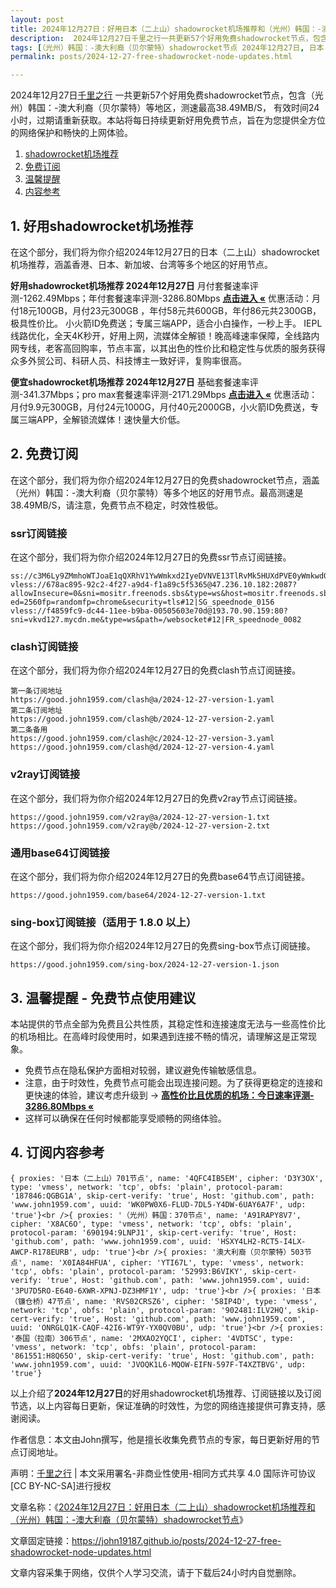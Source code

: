 ```yaml
---
layout: post
title: 2024年12月27日：好用日本（二上山）shadowrocket机场推荐和（光州）韩国：-澳大利裔（贝尔蒙特）shadowrocket节点
description:  2024年12月27日千里之行一共更新57个好用免费shadowrocket节点，包含（光州）韩国：-澳大利裔（贝尔蒙特）等地区，测速最高38.49MB/S， 有效时间24小时，过期请重新获取。本站将每日持续更新好用免费节点，旨在为您提供全方位的网络保护和畅快的上网体验
tags: [（光州）韩国：-澳大利裔（贝尔蒙特）shadowrocket节点 2024年12月27日, 日本（二上山）好用shadowrocket机场推荐 2024年12月27日]
permalink: posts/2024-12-27-free-shadowrocket-node-updates.html

---
```



2024年12月27日[千里之行](https://john19187.github.io) 一共更新57个好用免费shadowrocket节点，包含（光州）韩国：-澳大利裔（贝尔蒙特）等地区，测速最高38.49MB/S， 有效时间24小时，过期请重新获取。本站将每日持续更新好用免费节点，旨在为您提供全方位的网络保护和畅快的上网体验。

1. [shadowrocket机场推荐](#1-好用shadowrocket机场推荐)
2. [免费订阅](#2-免费订阅)
3. [温馨提醒](#3-温馨提醒---免费节点使用建议)
4. [内容参考](#4-订阅内容参考)

## 1. 好用shadowrocket机场推荐

在这个部分，我们将为你介绍2024年12月27日的日本（二上山）shadowrocket机场推荐，涵盖香港、日本、新加坡、台湾等多个地区的好用节点。

<div class="good cat1"><strong>好用shadowrocket机场推荐 2024年12月27日</strong> 月付套餐速率评测-1262.49Mbps；年付套餐速率评测-3286.80Mbps <strong><a href="https://good.john1959.com/lepl/2024-12-27" target="_blank">点击进入 «</a></strong> 优惠活动：月付18元100GB，月付23元300GB ，年付58元共600GB，年付86元共2300GB，极具性价比。 小火箭ID免费送；专属三端APP，适合小白操作，一秒上手。 IEPL线路优化，全天4K秒开，好用上网，流媒体全解锁！晚高峰速率保障，全线路内网专线，老客高回购率，节点丰富，以其出色的性价比和稳定性与优质的服务获得众多外贸公司、科研人员、科技博主一致好评，复购率很高。</div><div class="good cat2">

<strong>便宜shadowrocket机场推荐 2024年12月27日</strong> 基础套餐速率评测-341.37Mbps；pro max套餐速率评测-2171.29Mbps <strong><a href="https://good.john1959.com/cheap/2024-12-27" target="_blank">点击进入 «</a></strong> 优惠活动：月付9.9元300GB，月付24元1000G，月付40元2000GB，小火箭ID免费送，专属三端APP，全解锁流媒体！速快量大价低。</div>

## 2. 免费订阅

在这个部分，我们将为你介绍2024年12月27日的免费shadowrocket节点，涵盖（光州）韩国：-澳大利裔（贝尔蒙特）等多个地区的好用节点。最高测速是38.49MB/S，请注意，免费节点不稳定，时效性极低。

### ssr订阅链接

在这个部分，我们将为你介绍2024年12月27日的免费ssr节点订阅链接。

```
ss://c3M6Ly9ZMmhoWTJoaE1qQXRhV1YwWmkxd2IyeDVNVE13TlRvMk5HUXdPVE0yWmkwd016UmxMVFJsT0RJdE9EaGlPQzAxTmpneU56Z3pabVJsWldN@free.2weradf:36511#7%7C%F0%9F%87%B7%F0%9F%87%BA%20%E4%BF%84%E7%BD%97%E6%96%AF%2001%20%7C%201x%20RU
vless://678ac895-92c2-4f27-a9d4-f1a89c5f5365@47.236.10.182:2087?allowInsecure=0&sni=mositr.freenods.sbs&type=ws&host=mositr.freenods.sbs&path=/?ed=2560fp=randomfp=chrome&security=tls#12|SG_speednode_0156
vless://f4859fc9-dc44-11ee-b9ba-00505603e70d@193.70.90.159:80?sni=vkvd127.mycdn.me&type=ws&path=/websocket#12|FR_speednode_0082
```

### clash订阅链接

在这个部分，我们将为你介绍2024年12月27日的免费clash节点订阅链接。

```
第一条订阅地址
https://good.john1959.com/clash@a/2024-12-27-version-1.yaml
第二条订阅地址
https://good.john1959.com/clash@b/2024-12-27-version-2.yaml
第二条备用
https://good.john1959.com/clash@c/2024-12-27-version-3.yaml
https://good.john1959.com/clash@d/2024-12-27-version-4.yaml
```

### v2ray订阅链接

在这个部分，我们将为你介绍2024年12月27日的免费v2ray节点订阅链接。

```
https://good.john1959.com/v2ray@a/2024-12-27-version-1.txt
https://good.john1959.com/v2ray@b/2024-12-27-version-2.txt
```

### 通用base64订阅链接

在这个部分，我们将为你介绍2024年12月27日的免费base64节点订阅链接。

```
https://good.john1959.com/base64/2024-12-27-version-1.txt
```

### sing-box订阅链接（适用于 1.8.0 以上）

在这个部分，我们将为你介绍2024年12月27日的免费sing-box节点订阅链接。

```
https://good.john1959.com/sing-box/2024-12-27-version-1.json
```

## 3. 温馨提醒 - 免费节点使用建议

本站提供的节点全部为免费且公共性质，其稳定性和连接速度无法与一些高性价比的机场相比。在高峰时段使用时，如果遇到连接不畅的情况，请理解这是正常现象。

- 免费节点在隐私保护方面相对较弱，建议避免传输敏感信息。
- 注意，由于时效性，免费节点可能会出现连接问题。为了获得更稳定的连接和更快速的体验，建议考虑升级到 → <strong>[高性价比且优质的机场：今日速率评测- 3286.80Mbps «](https://good.john1959.com/lepl/2024-12-27)</strong>
- 这样可以确保在任何时候都能享受顺畅的网络体验。

## 4. 订阅内容参考

```
{ proxies: '日本（二上山）701节点', name: '4QFC4IB5EM', cipher: 'D3Y3OX', type: 'vmess', network: 'tcp', obfs: 'plain', protocol-param: '187846:QGBG1A', skip-cert-verify: 'true', Host: 'github.com', path: 'www.john1959.com', uuid: 'WK0PW0X6-FLUD-7DL5-Y4DW-6UAY6A7F', udp: 'true'}<br />{ proxies: '（光州）韩国：370节点', name: 'A91RAPY8V7', cipher: 'X8AC6O', type: 'vmess', network: 'tcp', obfs: 'plain', protocol-param: '690194:9LNPJ1', skip-cert-verify: 'true', Host: 'github.com', path: 'www.john1959.com', uuid: 'HSXY4LH2-RCT5-I4LX-AWCP-R178EURB', udp: 'true'}<br />{ proxies: '澳大利裔（贝尔蒙特）503节点', name: 'X0IA84HFUA', cipher: 'YTI67L', type: 'vmess', network: 'tcp', obfs: 'plain', protocol-param: '52993:B6VIKY', skip-cert-verify: 'true', Host: 'github.com', path: 'www.john1959.com', uuid: '3PU7D5RO-E640-6XWR-XPNJ-DZ3HMF1Y', udp: 'true'}<br />{ proxies: '日本（镰仓桥）47节点', name: 'RVS02CRSZ6', cipher: '58IP4D', type: 'vmess', network: 'tcp', obfs: 'plain', protocol-param: '902481:ILV2HQ', skip-cert-verify: 'true', Host: 'github.com', path: 'www.john1959.com', uuid: 'ONRGLQ1K-CAQF-42I6-WT9Y-YX0QV0BU', udp: 'true'}<br />{ proxies: '泰国（拉南）306节点', name: '2MXAO2YQCI', cipher: '4VDTSC', type: 'vmess', network: 'tcp', obfs: 'plain', protocol-param: '861551:H8Q65O', skip-cert-verify: 'true', Host: 'github.com', path: 'www.john1959.com', uuid: 'JVOQK1L6-MQOW-EIFN-597F-T4XZTBVG', udp: 'true'}
```

以上介绍了<strong>2024年12月27日</strong>的好用shadowrocket机场推荐、订阅链接以及订阅节选，以上内容每日更新，保证准确的时效性，为您的网络连接提供可靠支持，感谢阅读。

作者信息：本文由John撰写，他是擅长收集免费节点的专家，每日更新好用的节点订阅地址。

声明：[千里之行](https://john19187.github.io) | 本文采用署名-非商业性使用-相同方式共享 4.0 国际许可协议[CC BY-NC-SA]进行授权

文章名称：《[2024年12月27日：好用日本（二上山）shadowrocket机场推荐和（光州）韩国：-澳大利裔（贝尔蒙特）shadowrocket节点](https://john19187.github.io/posts/2024-12-27-free-shadowrocket-node-updates.html)》

文章固定链接：https://john19187.github.io/posts/2024-12-27-free-shadowrocket-node-updates.html



文章内容采集于网络，仅供个人学习交流，请于下载后24小时内自觉删除。
